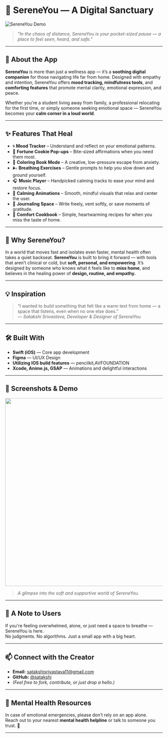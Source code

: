 # 🌿 SereneYou — A Digital Sanctuary

![SereneYou Demo](assets/sereneyou-demo.gif)

> *"In the chaos of distance, SereneYou is your pocket-sized pause — a place to feel seen, heard, and safe."*

---

## 🌟 About the App

**SereneYou** is more than just a wellness app — it’s a **soothing digital companion** for those navigating life far from home. Designed with empathy and intention, SereneYou offers **mood tracking, mindfulness tools**, and **comforting features** that promote mental clarity, emotional expression, and peace.

Whether you're a student living away from family, a professional relocating for the first time, or simply someone seeking emotional space — SereneYou becomes your **calm corner in a loud world**.

---

## ✨ Features That Heal

- 🌀 **Mood Tracker** – Understand and reflect on your emotional patterns.
- 🍪 **Fortune Cookie Pop-ups** – Bite-sized affirmations when you need them most.
- 🎨 **Coloring Book Mode** – A creative, low-pressure escape from anxiety.
- 🌬️ **Breathing Exercises** – Gentle prompts to help you slow down and ground yourself.
- 🎧 **Music Player** – Handpicked calming tracks to ease your mind and restore focus.
- 🌸 **Calming Animations** – Smooth, mindful visuals that relax and center the user.
- 📖 **Journaling Space** – Write freely, vent softly, or save moments of gratitude.
- 🥣 **Comfort Cookbook** – Simple, heartwarming recipes for when you miss the taste of home.

---

## 🌈 Why SereneYou?

In a world that moves fast and isolates even faster, mental health often takes a quiet backseat. **SereneYou** is built to bring it forward — with tools that aren’t clinical or cold, but **soft, personal, and empowering**. It’s designed by someone who knows what it feels like to **miss home**, and believes in the healing power of **design, routine, and empathy.**

---

## 💡 Inspiration

> “I wanted to build something that felt like a warm text from home — a space that listens, even when no one else does.”  
> — *Satakshi Srivastava, Developer & Designer of SereneYou*

---

## 🛠️ Built With

- **Swift (iOS)** — Core app development
- **Figma** — UI/UX Design
- **Utilizing IOS build features** — pencilkit,AVFOUNDATION
- **Xcode, Anime.js, GSAP** — Animations and delightful interactions

---

## 📸 Screenshots & Demo

<p align="center">
  <img src="assets/sereneyou-demo.gif" width="600"/>
</p>

> _A glimpse into the soft and supportive world of SereneYou._

---

## 🤍 A Note to Users

If you're feeling overwhelmed, alone, or just need a space to breathe — SereneYou is here.  
No judgments. No algorithms. Just a small app with a big heart.

---

## 📫 Connect with the Creator

- **Email:** satakshisrivastava11@gmail.com  
- **GitHub:** [@satakshi](https://github.com/satakshi444)  
- *(Feel free to fork, contribute, or just drop a hello.)*

---

## 🧠 Mental Health Resources

In case of emotional emergencies, please don’t rely on an app alone.  
Reach out to your nearest **mental health helpline** or talk to someone you trust. 💛

---
